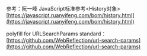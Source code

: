 
参考：阮一峰 JavaScript标准参考<History对象> [https://javascript.ruanyifeng.com/bom/history.html](https://javascript.ruanyifeng.com/bom/history.html)

polyfill for URLSearchParams standard： [https://github.com/WebReflection/url-search-params](https://github.com/WebReflection/url-search-params)
